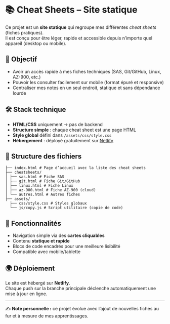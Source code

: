 
# 📚 Cheat Sheets – Site statique

Ce projet est un **site statique** qui regroupe mes différentes *cheat sheets* (fiches pratiques).  
Il est conçu pour être léger, rapide et accessible depuis n’importe quel appareil (desktop ou mobile).

## 🚀 Objectif
- Avoir un accès rapide à mes fiches techniques (SAS, Git/GitHub, Linux, AZ-900, etc.)
- Pouvoir les consulter facilement sur mobile (format épuré et responsive)
- Centraliser mes notes en un seul endroit, statique et sans dépendance lourde

## 🛠️ Stack technique
- **HTML/CSS** uniquement → pas de backend
- **Structure simple** : chaque cheat sheet est une page HTML
- **Style global** défini dans `/assets/css/style.css`
- **Hébergement** : déployé gratuitement sur [Netlify](https://www.netlify.com/)

## 📂 Structure des fichiers
``` shell
├── index.html # Page d’accueil avec la liste des cheat sheets
├── cheatsheets/
│ ├── sas.html # Fiche SAS
│ ├── git.html # Fiche Git/GitHub
│ ├── linux.html # Fiche Linux
│ ├── az-900.html # Fiche AZ-900 (cloud)
│ └── autres.html # Autres fiches
├── assets/
  ├── css/style.css # Styles globaux
  └── js/copy.js # Script utilitaire (copie de code)
```

## 🔎 Fonctionnalités
- Navigation simple via des **cartes cliquables**
- Contenu **statique et rapide**
- Blocs de code encadrés pour une meilleure lisibilité
- Compatible avec mobile/tablette

## 🌍 Déploiement
Le site est hébergé sur **Netlify**.  
Chaque push sur la branche principale déclenche automatiquement une mise à jour en ligne.

---

✍️ **Note personnelle :** ce projet évolue avec l’ajout de nouvelles fiches au fur et à mesure de mes apprentissages.
